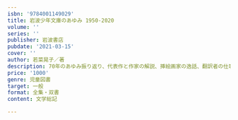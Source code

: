 ```yaml
---
isbn: '9784001149029'
title: 岩波少年文庫のあゆみ 1950-2020
volume: ''
series: ''
publisher: 岩波書店
pubdate: '2021-03-15'
cover: ''
author: 若菜晃子／著
description: 70年のあゆみ振り返り、代表作と作家の解説、挿絵画家の逸話、翻訳者の仕事にも光をあてた初の保存版。
price: '1000'
genre: 児童図書
target: 一般
format: 全集・双書
content: 文学総記

---
```

